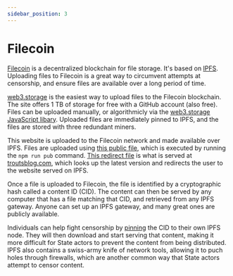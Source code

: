 ```yaml
---
sidebar_position: 3
---
```


# Filecoin

[Filecoin](https://filecoin.io/) is a decentralized blockchain for file storage. It's based on [IPFS](https://ipfs.io/). Uploading files to Filecoin is a great way to circumvent attempts at censorship, and ensure files are available over a long period of time.

[web3.storage](https://web3.storage/) is the easiest way to upload files to the Filecoin blockchain. The site offers 1 TB of storage for free with a GitHub account (also free). Files can be uploaded manually, or algorithmicly via the [web3.storage JavaScript libary](https://www.npmjs.com/package/web3.storage). Uploaded files are immediately pinned to IPFS, and the files are stored with three redundant miners.

This website is uploaded to the Filecoin network and made available over IPFS. Files are uploaded using [this public file](https://github.com/christroutner/trouts-blog/blob/main/publish.js), which is executed by running the `npm run pub` command. [This redirect file](https://github.com/christroutner/trouts-blog/blob/main/redirect/index.html) is what is served at [troutsblog.com](https://troutsblog.com/), which looks up the latest version and redirects the user to the website served on IPFS.

Once a file is uploaded to Filecoin, the file is identified by a cryptographic hash called a content ID (CID). The content can then be served by any computer that has a file matching that CID, and retrieved from any IPFS gateway. Anyone can set up an IPFS gateway, and many great ones are publicly available.

Individuals can help fight censorship by [pinning](https://docs.ipfs.io/concepts/persistence/#pinning-in-context) the CID to their own IPFS node. They will then download and start serving that content, making it more difficult for State actors to prevent the content from being distributed. IPFS also contains a swiss-army knife of network tools, allowing it to puch holes through firewalls, which are another common way that State actors attempt to censor content.
